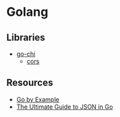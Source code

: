 # Golang

## Libraries

- [go-chi](https://github.com/go-chi/)
    - [cors](https://github.com/go-chi/cors)

## Resources

- [Go by Example](https://gobyexample.com/)
- [The Ultimate Guide to JSON in Go](https://blog.boot.dev/golang/json-golang/) 